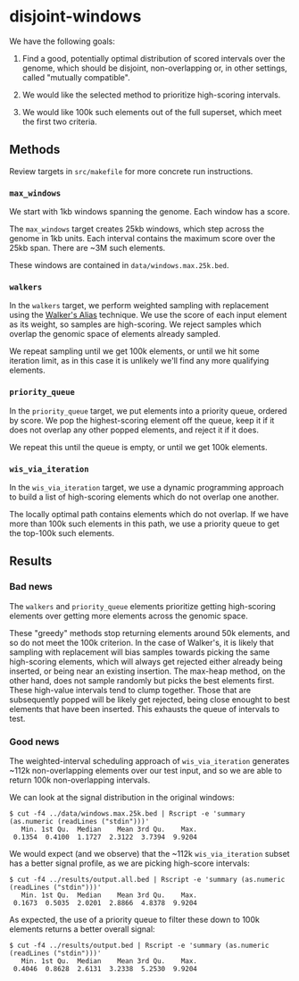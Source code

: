 # disjoint-windows

We have the following goals:

1. Find a good, potentially optimal distribution of scored intervals over the genome, which should be disjoint, non-overlapping or, in other settings, called "mutually compatible".

2. We would like the selected method to prioritize high-scoring intervals.

3. We would like 100k such elements out of the full superset, which meet the first two criteria.

## Methods

Review targets in `src/makefile` for more concrete run instructions.

### `max_windows`

We start with 1kb windows spanning the genome. Each window has a score.

The `max_windows` target creates 25kb windows, which step across the genome in 1kb units. Each interval contains the maximum score over the 25kb span. There are ~3M such elements.

These windows are contained in `data/windows.max.25k.bed`.

### `walkers`

In the `walkers` target, we perform weighted sampling with replacement using the [Walker's Alias](https://en.wikipedia.org/wiki/Alias_method) technique. We use the score of each input element as its weight, so samples are high-scoring. We reject samples which overlap the genomic space of elements already sampled.

We repeat sampling until we get 100k elements, or until we hit some iteration limit, as in this case it is unlikely we'll find any more qualifying elements.

### `priority_queue`

In the `priority_queue` target, we put elements into a priority queue, ordered by score. We pop the highest-scoring element off the queue, keep it if it does not overlap any other popped elements, and reject it if it does. 

We repeat this until the queue is empty, or until we get 100k elements.

### `wis_via_iteration`

In the `wis_via_iteration` target, we use a dynamic programming approach to build a list of high-scoring elements which do not overlap one another.

The locally optimal path contains elements which do not overlap. If we have more than 100k such elements in this path, we use a priority queue to get the top-100k such elements.

## Results

### Bad news

The `walkers` and `priority_queue` elements prioritize getting high-scoring elements over getting more elements across the genomic space. 

These "greedy" methods stop returning elements around 50k elements, and so do not meet the 100k criterion. In the case of Walker's, it is likely that sampling with replacement will bias samples towards picking the same high-scoring elements, which will always get rejected either already being inserted, or being near an existing insertion. The max-heap method, on the other hand, does not sample randomly but picks the best elements first. These high-value intervals tend to clump together. Those that are subsequently popped will be likely get rejected, being close enought to best elements that have been inserted. This exhausts the queue of intervals to test.

### Good news

The weighted-interval scheduling approach of `wis_via_iteration` generates ~112k non-overlapping elements over our test input, and so we are able to return 100k non-overlapping intervals.

We can look at the signal distribution in the original windows:

```
$ cut -f4 ../data/windows.max.25k.bed | Rscript -e 'summary (as.numeric (readLines ("stdin")))'
   Min. 1st Qu.  Median    Mean 3rd Qu.    Max. 
 0.1354  0.4100  1.1727  2.3122  3.7394  9.9204 
```

We would expect (and we observe) that the ~112k `wis_via_iteration` subset has a better signal profile, as we are picking high-score intervals:

```
$ cut -f4 ../results/output.all.bed | Rscript -e 'summary (as.numeric (readLines ("stdin")))'
   Min. 1st Qu.  Median    Mean 3rd Qu.    Max. 
 0.1673  0.5035  2.0201  2.8866  4.8378  9.9204 
```

As expected, the use of a priority queue to filter these down to 100k elements returns a better overall signal:

```
$ cut -f4 ../results/output.bed | Rscript -e 'summary (as.numeric (readLines ("stdin")))'
   Min. 1st Qu.  Median    Mean 3rd Qu.    Max. 
 0.4046  0.8628  2.6131  3.2338  5.2530  9.9204 
```
